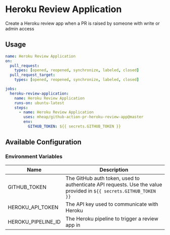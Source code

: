 # Heroku Review Application

Create a Heroku review app when a PR is raised by someone with write or admin access

## Usage

```yaml
name: Heroku Review Application
on:
  pull_request:
    types: [opened, reopened, synchronize, labeled, closed]
  pull_request_target:
    types: [opened, reopened, synchronize, labeled, closed]

jobs:
  heroku-review-application:
    name: Heroku Review Application
    runs-on: ubuntu-latest
    steps:
      - name: Heroku Review Application
        uses: mheap/github-action-pr-heroku-review-app@master
        env:
          GITHUB_TOKEN: ${{ secrets.GITHUB_TOKEN }}
```

## Available Configuration

### Environment Variables

| Name               | Description                                                                                                       |
| ------------------ | ----------------------------------------------------------------------------------------------------------------- |
| GITHUB_TOKEN       | The GitHub auth token, used to authenticate API requests. Use the value provided in `${{ secrets.GITHUB_TOKEN }}` |
| HEROKU_API_TOKEN   | The API key used to communicate with Heroku                                                                       |
| HEROKU_PIPELINE_ID | The Heroku pipeline to trigger a review app in                                                                    |
